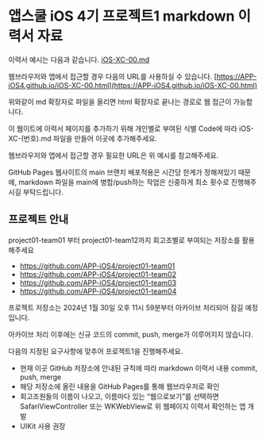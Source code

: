 # 앱스쿨 iOS 4기 프로젝트1 markdown 이력서 자료

이력서 예시는 다음과 같습니다. [iOS-XC-00.md](./iOS-XC-00.md)

웹브라우저와 앱에서 접근할 경우 다음의 URL를 사용하실 수 있습니다. [https://APP-iOS4.github.io/iOS-XC-00.html](https://APP-iOS4.github.io/iOS-XC-00.html)

위와같이 md 확장자로 파일을 올리면 html 확장자로 끝나는 경로로 웹 접근이 가능합니다.

이 웹이트에 이력서 페이지를 추가하기 위해 개인별로 부여된 식별 Code에 따라 iOS-XC-(번호).md 파일을 만들어 이곳에 추가해주세요.

웹브라우저와 앱에서 접근할 경우 필요한 URL은 위 예시를 참고해주세요.

GitHub Pages 웹사이트의 main 브랜치 배포적용은 시간당 한계가 정해져있기 때문에, markdown 파일을 main에 병합/push하는 작업은 신중하게 최소 횟수로 진행해주시길 부탁드립니다.

## 프로젝트 안내

project01-team01 부터 project01-team12까지 회고조별로 부여되는 저장소를 활용해주세요

- https://github.com/APP-iOS4/project01-team01
- https://github.com/APP-iOS4/project01-team02
- https://github.com/APP-iOS4/project01-team03
- https://github.com/APP-iOS4/project01-team04

프로젝트 저장소는 2024년 1월 30일 오후 11시 59분부터 아카이브 처리되어 잠길 예정입니다.

아카이브 처리 이후에는 신규 코드의 commit, push, merge가 이루어지지 않습니다.

다음의 지정된 요구사항에 맞추어 프로젝트1을 진행해주세요. 
- 현재 이곳 GitHub 저장소에 안내된 규칙에 따라 markdown 이력서 내용 commit, push, merge
- 해당 저장소에 올린 내용을 GitHub Pages를 통해 웹브라우저로 확인
- 회고조원들의 이름이 나오고, 이름마다 있는 “웹으로보기”를 선택하면 SafariViewController 또는 WKWebView로 위 웹페이지 이력서 확인하는 앱 개발
- UIKit 사용 권장

